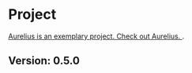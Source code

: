# Project
 [Aurelius is an exemplary project. Check out Aurelius. ](https://github.com/mustafabinguldev/Aurelius).
## Version: 0.5.0
